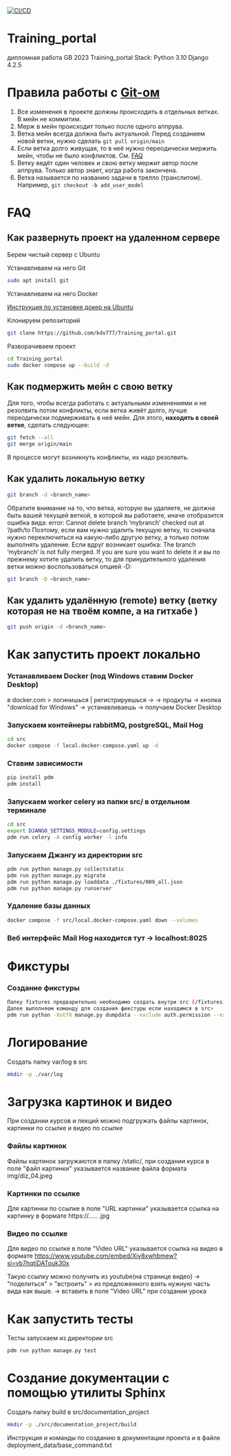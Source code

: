 [![CI/CD](https://github.com/Amixp/Training_portal/actions/workflows/deploy.yml/badge.svg)](https://github.com/Amixp/Training_portal/actions/workflows/deploy.yml)

# Training_portal
дипломная работа GB 2023
Training_portal
Stack:
Python 3.10
Django 4.2.5

# Правила работы с [Git-ом](https://git-scm.com/book/ru/v2)
1. Все изменения в проекте должны происходить в отдельных ветках. В мейн не коммитим.
2. Мерж в мейн происходит только после одного аппрува.
3. Ветка мейн всегда должна быть актуальной. Перед созданием новой ветки, нужно сделать ```git pull origin/main```
4. Если ветка долго живущая, то в неё нужно переодически мержить мейн, чтобы не было конфликтов. См. [FAQ](#Как-подмержить-мейн-с-свою-ветку)
5. Ветку ведёт один человек и свою ветку мержит автор после аппрува. Только автор знает, когда работа закончена.
6. Ветка называется по названию задачи в трелло (транслитом). Например, ```git checkout -b add_user_model```


# FAQ

## Как развернуть проект на удаленном сервере

Берем чистый сервер с Ubuntu

Устанавливаем на него Git 

```bash
sudo apt install git
```
Устанавливаем на него Docker

[Инструкция по установке докер на Ubuntu](https://docs.docker.com/engine/install/ubuntu/)

Клонируем репозиторий
```bash
git clone https://github.com/kdv777/Training_portal.git
```

Разворачиваем проект
```bash
cd Training_portal
sudo docker compose up --build -d
```

## Как подмержить мейн с свою ветку
Для того, чтобы всегда работать с актуальными изменениями и не резолвить потом конфликты, если ветка живёт долго, лучше переодически подмерживать в неё мейн. Для этого, **находять в своей ветке**, сделать следующее:

```bash
git fetch --all
git merge origin/main
```
В процессе могут возникнуть конфликты, их надо резолвить.

## Как удалить локальную ветку
```bash
git branch -d <branch_name>
```
Обратите внимание на то, что ветка, которую вы удаляете, не должна быть вашей текущей веткой, в которой вы работаете, иначе отобразится ошибка вида:
error: Cannot delete branch ’mybranch’ checked out at ’/path/to
Поэтому, если вам нужно удалить текущую ветку, то сначала нужно переключиться на какую-либо другую ветку, а только потом выполнять удаление.
Если вдруг возникает ошибка: The branch ’mybranch’ is not fully merged. If you are sure you want to delete it и вы по прежнему хотите удалить ветку,
то для принудительного удаления ветки можно воспользоваться опцией -D:

```bash
git branch -D <branch_name>
```

## Как удалить удалённую (remote) ветку (ветку которая не на твоём компе, а на гитхабе )
```bash
git push origin -d <branch_name>
```

# Как запустить проект локально
### Устанавливаем Docker (под Windows ставим Docker Desktop)
в docker.com > логинишься | регистрируешься ->
-> продкуты ->  кнопка "download for Windows" -> устанавливаешь
-> получаем Docker Desktop

### Запускаем контейнеры rabbitMQ, postgreSQL, Mail Hog
```bash
cd src
docker compose -f local.docker-compose.yaml up -d
```
### Ставим зависимости
```bash
pip install pdm
pdm install 
```
### Запускаем worker celery из папки src/ в отдельном терминале
```bash
cd src
export DJANGO_SETTINGS_MODULE=config.settings
pdm run celery -A config worker -l info
```
### Запускаем Джангу из директории src
```bash
pdm run python manage.py collectstatic
pdm run python manage.py migrate
pdm run python manage.py loaddata ./fixtures/009_all.json
pdm run python manage.py runserver
```
### Удаление базы данных 
```bash
docker compose -f src/local.docker-compose.yaml down --volumes

```
### Веб интерфейс Mail Hog находится тут -> localhost:8025

# Фикстуры
### Создание фикстуры
```bash
Папку fixtures предварительно необходимо создать внутри src (/fixtures)
Далее выполняем команду для создания фикстуры если находимся в src>
pdm run python -Xutf8 manage.py dumpdata --exclude auth.permission --exclude contenttypes --exclude auth.group  --exclude admin.logentry --exclude sessions --indent 2 -o ./fixtures/009_all.json
```

# Логирование
Создать папку var/log в src
```bash
mkdir -p ./var/log
```

# Загрузка картинок и видео
При создании курсов и лекций можно подгружать 
файлы картинок, картинки по ссылке и видео по ссылке
### Файлы картинок 
Файлы картинок загружаются в папку /static/, при создании курса в поле
"файл картинки" указывается название файла формата img/diz_04.jpeg
### Картинки по ссылке
Для картинки по ссылке  в поле
"URL картинки" указывается ссылка на картинку в формате 
https://.....  .jpg
### Видео по ссылке
Для видео по ссылке  в поле "Video URL"
указывается ссылка на видео в формате 
https://www.youtube.com/embed/Xiy8xwhbmew?si=vb7hqtiDATouk30x

Такую ссылку можно получить из youtube(на странице видео)
-> "поделиться" > "встроить" > 
из предложенного взять нужную часть вида как выше. 
-> вставить в поле "Video URL" при создании урока

# Как запустить тесты
Тесты запускаем из директории src
```bash
pdm run python manage.py test
```
# Создание документации с помощью утилиты Sphinx
Создать папку build в src/documentation_project
```bash
mkdir -p ./src/documentation_project/build
```
Инструкция и команды по созданию в документации проекта и в файле deployment_data/base_command.txt
